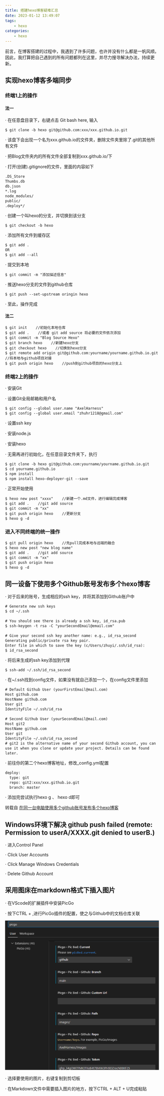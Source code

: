 ```yaml
---
title: 搭建hexo博客疑难汇总
date: 2023-01-12 13:49:07
tags:
    - hexo
categories: 
    - hexo
---
```

前言，在博客搭建的过程中，我遇到了许多问题，也许并没有什么都是一帆风顺。因此，我打算把自己遇到的所有问题都列在这里，并尽力搜寻解决办法，持续更新。

<!--more-->

## 实现hexo博客多端同步

### 终端1上的操作

#### 法一

· 在任意盘目录下，右键点击 Git bash here, 输入

```
$ git clone -b hexo git@github.com:xxx/xxx.github.io.git
```

· 该盘下会出现一个名为xxx.github.io的文件夹，删除文件夹里除了.git的其他所有文件

· 把Blog文件夹内的所有文件全部复制到xxx.github.io/下

· 打开(创建).gitignore的文件，里面的内容如下
```
.DS_Store
Thumbs.db
db.json
*.log
node_modules/
public/
.deploy*/
```

· 创建一个叫hexo的分支，并切换到该分支
```
$ git checkout -b hexo
```

· 添加所有文件到缓存区
```
$ git add .
OR
$ git add --all
```

· 提交到本地
```
$ git commit -m "添加描述信息"
```

· 推送hexo分支的文件到github仓库
```
$ git push --set-upstream oringin hexo
```

· 至此，操作完成

#### 法二

```
$ git init    //初始化本地仓库
$ git add .    //或者 git add source 将必要的文件依次添加
$ git commit -m "Blog Source Hexo"
$ git branch hexo    //新建hexo分支
$ git checkout hexo    //切换到hexo分支
$ git remote add origin git@github.com:yourname/yourname.github.io.git    //将本地与github项目对接
$ git push origin hexo    //push到github项目的hexo分支上
```

### 终端2上的操作

· 安装Git

· 设置Git全局邮箱和用户名
```
$ git config --global user.name "AxelHarness"
$ git config --global user.email "zhuhr1218@gmail.com"
```

· 设置ssh key

· 安装node.js

· 安装hexo

· 无需再进行初始化，在任意目录文件夹下，执行
```
$ git clone -b hexo git@github.com:yourname/yourname.github.io.git
$ cd yourname.github.io
$ npm install
$ npm install hexo-deployer-git --save
```

· 正常开始使用
```
$ hexo new post "xxxx"    //新建一个.md文件，进行编辑完成博客
$ git add .    //git add source
$ git commit -m "xx"
$ git push origin hexo    //更新分支
$ hexo g -d
```

### 进入不同终端的统一操作

```
$ git pull origin hexo    //先pull完成本地与远端的融合
$ hexo new post "new blog name"
$ git add .    //git add source
$ git commit -m "xx"
$ git push origin hexo
$ hexo g -d
```

## 同一设备下使用多个Github账号发布多个hexo博客

· 对于后来的账号，生成相应的ssh key，并将其添加到Github账户中
```
# Generate new ssh keys
$ cd ~/.ssh

# You should see there is already a ssh key, id_rsa.pub
$ ssh-keygen -t rsa -C "yourSecondEmail@email.com"

# Give your second ssh key another name: e.g., id_rsa_second
Generating public/private rsa key pair.
Enter file in which to save the key (c/Users/zhuyi/.ssh/id_rsa):
$ id_rsa_second
```

· 将后来生成的ssh key添加到代理
```
$ ssh-add ~/.ssh/id_rsa_second
```

· 在~/.ssh找到config文件，如果没有就自己添加一个，在config文件里添加
```
# Default Github User (yourFirstEmail@mail.com)
Host github.com
HostName github.com
User git
IdentityFile ~/.ssh/id_rsa

# Second Github User (yourSecondEmail@mail.com)
Host git2   
HostName github.com
User git
IdentityFile ~/.ssh/id_rsa_second
# git2 is the alternative name of your second Github account, you can use it when you clone or update your project. Details can be found later.
```

· 前往你的第二个hexo博客地址，修改_config.yml配置

```
deploy:
  type: git
  repo: git2:xxx/xxx.github.io.git
  branch: master
```

· 添加完尝试执行hexo g 、 hexo d即可

转载自 [在同一台电脑使用多个github账号发布多个hexo博客](https://www.jianshu.com/p/6aac57ab7a96)

## Windows环境下解决 github push failed (remote: Permission to userA/XXXX.git denied to userB.)

· 进入Control Panel

· Click User Accounts

· Click Manage Windows Credentials

· Delete Github Account

## 采用图床在markdown格式下插入图片

· 在VScode的扩展插件中安装PicGo

· 按下CTRL + ,进行PicGo插件的配置，使之与Github中的文档仓库关联

![迁移hexo到新电脑 - 简书 - Google Chrome 1_13_2023 12_53_57 AM](https://raw.githubusercontent.com/AxelHarness/Images/main/images/%E8%BF%81%E7%A7%BBhexo%E5%88%B0%E6%96%B0%E7%94%B5%E8%84%91%20-%20%E7%AE%80%E4%B9%A6%20-%20Google%20Chrome%201_13_2023%2012_53_57%20AM.png)

· 选择要使用的图片，右键复制到剪切板

· 在Markdown文件中需要插入图片的地方，按下CTRL + ALT + U完成粘贴